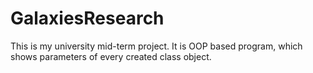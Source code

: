# GalaxiesResearch
This is my university mid-term project. It is OOP based program, which shows parameters of every created class object.
